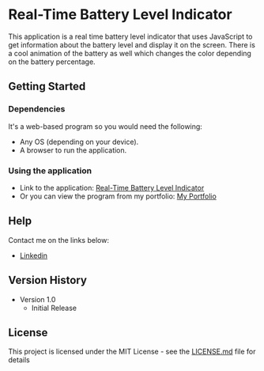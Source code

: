 # Real-Time Battery Level Indicator

This application is a real time battery level indicator that uses JavaScript to get information about the battery level and display it on the screen. There is a cool animation of the battery as well which changes the color depending on the battery percentage.

## Getting Started

### Dependencies

It's a web-based program so you would need the following:

* Any OS (depending on your device).
* A browser to run the application.

### Using the application

* Link to the application: [Real-Time Battery Level Indicator](https://saimcode.github.io/live-battery-indicator/)
* Or you can view the program from my portfolio: [My Portfolio](https://saimcode.github.io/myportfolio/)

## Help

Contact me on the links below:
* [Linkedin](https://www.linkedin.com/in/saim-qureshi-703060234?original_referer=https%3A%2F%2Fsaimcode.github.io%2F)

## Version History

* Version 1.0
    * Initial Release

## License

This project is licensed under the MIT License - see the [LICENSE.md](LICENSE.md) file for details
